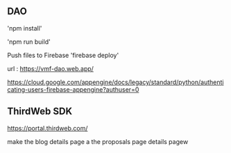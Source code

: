 ## DAO 

'npm install'

'npm run build'

Push files to Firebase 
'firebase deploy'

url : https://vmf-dao.web.app/


https://cloud.google.com/appengine/docs/legacy/standard/python/authenticating-users-firebase-appengine?authuser=0




## ThirdWeb SDK
https://portal.thirdweb.com/




make the blog details page a the proposals page details pagew 









